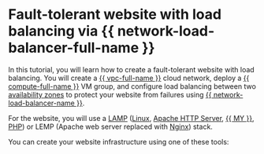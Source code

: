 # Fault-tolerant website with load balancing via {{ network-load-balancer-full-name }}


In this tutorial, you will learn how to create a fault-tolerant website with load balancing. You will create a [{{ vpc-full-name }}](../../vpc/) cloud network, deploy a [{{ compute-full-name }}](../../compute/) VM group, and configure load balancing between two [availability zones](../../overview/concepts/geo-scope.md) to protect your website from failures using [{{ network-load-balancer-name }}](../../network-load-balancer/).

For the website, you will use a [LAMP](https://en.wikipedia.org/wiki/LAMP_(software_bundle)) ([Linux](https://www.linux.org/), [Apache HTTP Server](https://httpd.apache.org/), [{{ MY }}](https://www.mysql.com/), [PHP](https://www.php.net/)) or LEMP (Apache web server replaced with [Nginx](https://www.nginx.com/)) stack.

You can create your website infrastructure using one of these tools: